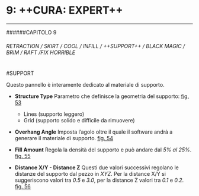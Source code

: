 # 9: ++CURA: EXPERT++
---

######CAPITOLO 9
###### RETRACTION / SKIRT / COOL / INFILL / ++SUPPORT++ / BLACK MAGIC / BRIM / RAFT /FIX HORRIBLE

# 

#SUPPORT

Questo pannello è interamente dedicato al materiale di supporto.

* **Structure Type**
	Parametro che definisce la geometria del supporto: 
    [fig. 53](img/figura53.jpg)
    * Lines (supporto leggero) 
    * Grid (supporto solido e difficile da rimuovere)
    

* **Overhang Angle**
	Imposta l’agolo oltre il quale il software andrà a generare il materiale di supporto.
	[fig. 54](img/figura54.jpg)
    
* **Fill Amount**
	Regola la densità del supporto e può andare dal *5% al 25%*. 
    [fig. 55](img/figura55.jpg)
    
* **Distance X/Y - Distance Z**
	Questi due valori successivi regolano le distanze del supporto dal pezzo in *XYZ*. Per la distance X/Y si suggeriscono valori tra *0.5* e *3.0*, per la distance Z valori tra *0.1* e *0.2*.
	[fig. 56](img/figura56.jpg)